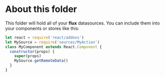 # About this folder
This folder will hold all of your **flux** datasources.
You can include them into your components or stores like this:

```javascript
let react = require('react/addons')
let MySource = require('sources/MyAction')
class MyComponent extends React.Component {
  constructor(props) {
    super(props)
    MySource.getRemoteData()
  }
}
```
